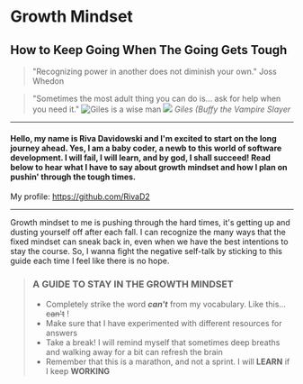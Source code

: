 #  **Growth Mindset**
## How to Keep Going When The Going Gets Tough

>"Recognizing power in another does not diminish your own."  Joss Whedon

>"Sometimes the most adult thing you can do is... ask for help when you need it." 
![Giles is a wise man](https://www.writeups.org/wp-content/uploads/Giles-Buffy-Vampire-Slayer-Anthony-Head.jpg)
![](path_to_image)
*Giles (Buffy the Vampire Slayer*





-------


#### Hello, my name is Riva Davidowski and I'm excited to start on the long journey ahead. Yes, I am a baby coder, a newb to this world of software development. I will fail, I will learn, and by god, I shall succeed! Read below to hear what I have to say about growth mindset and how I plan on pushin' through the tough times. 
My profile: <https://github.com/RivaD2>


------


Growth mindset to me is pushing through the hard times, it's getting up and dusting yourself off after each fall. I can recognize the many ways that the fixed mindset can sneak back in, even when we have the best intentions to stay the course. So, I wanna fight the negative self-talk by sticking to this guide each time I feel like there is no hope.



> ### A GUIDE TO STAY IN THE GROWTH MINDSET
>
> - Completely strike the word ***can't*** from my vocabulary. Like this... ~~can't~~ !
> - Make sure that I have experimented with different resources for answers
> - Take a break! I will remind myself that sometimes deep breaths and walking away for a bit can refresh the brain
> - Remember that this is a marathon, and not a sprint. I will **LEARN** if I keep **WORKING**

